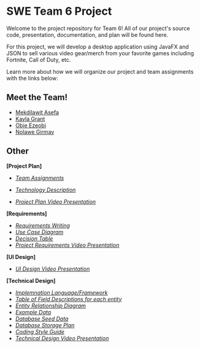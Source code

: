 # SWE Team 6 Project

Welcome to the project repository for Team 6! All of our project's source code, presentation, documentation, and plan will be found here. 

For this project, we will develop a desktop application using JavaFX and JSON to sell various video gear/merch from your favorite games including Fortnite, Call of Duty, etc.

Learn more about how we will organize our project and team assignments with the links below:

## Meet the Team!

* [Mekdilawit Asefa](https://github.com/masefa11/swe3313Project/blob/main/Project-Plan/Mekdilawit-Asefa-Resume.md)
* [Kayla Grant](https://github.com/masefa11/swe3313Project/blob/main/Project-Plan/Kayla-Grant-Resume.md)
* [Obie Ezeobi](https://github.com/masefa11/swe3313Project/blob/main/Project-Plan/Obie-Ezeobi-Resume.md)
* [Nolawe Girmay](https://github.com/masefa11/swe3313Project/blob/main/Project-Plan/Nolawe-Girmay-Resume.md)

## Other 

**[Project Plan]**

  - *[Team Assignments](Project-Plan/Team-Assignments.md)*
    
  - *[Technology Description](https://github.com/masefa11/swe3313Project/blob/main/Project-Plan/Technology-Description.md)*
    
  - *[Project Plan Video Presentation](Presentations/Project-Plan-Video.md)*

**[Requirements]**

  - *[Requirements Writing](https://github.com/masefa11/swe3313Project/blob/main/Requirements/Requirements-Writing.md)*
  - *[Use Case Diagram](https://github.com/masefa11/swe3313Project/blob/main/Requirements/Case-Diagram.md)*
  - *[Decision Table](https://github.com/masefa11/swe3313Project/blob/main/Requirements/Decision-Table.md)*
  - *[Project Requirements Video Presentation](Presentations/Requirments-Video.md)*

**[UI Design]**

  - *[UI Design Video Presentation](https://youtu.be/8PeQI3QkInE)*

**[Technical Design]**

  - *[Implemnation Language/Framework](https://github.com/masefa11/swe3313Project/blob/main/Technical-Design/Implementation-Language-Frameworks.md)*
  - [*Table of Field Descriptions for each entity*](https://github.com/masefa11/swe3313Project/blob/main/Technical-Design/Table-of-Field-and-Entity-Description.md)
  - *[Entity Relationship Diagram](https://github.com/masefa11/swe3313Project/blob/main/Technical-Design/Entity-Relationship-Diagram.md)*
  - *[Example Data](https://github.com/masefa11/swe3313Project/blob/main/Technical-Design/Example-Data.md)*
  - *[Database Seed Data](https://github.com/masefa11/swe3313Project/blob/main/Technical-Design/Database-Seed-Data.md)*
  - *[Database Storage Plan](https://github.com/masefa11/swe3313Project/blob/main/Technical-Design/Data-Storage-Plan.md)*
  - *[Coding Style Guide](https://github.com/masefa11/swe3313Project/blob/main/Technical-Design/Coding-Style-Guide.md)*
  - *[Technical Design Video Presentation](https://youtu.be/dwMALMcV3jY)*
